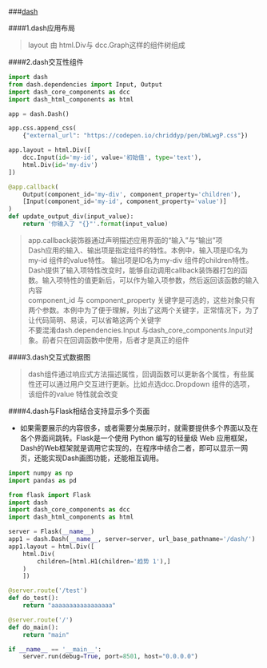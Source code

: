 ###[dash](https://www.jianshu.com/p/0aaafaa33bb1)

####1.dash应用布局

> layout 由 html.Div与 dcc.Graph这样的组件树组成
> 

####2.dash交互性组件
```python
import dash
from dash.dependencies import Input, Output
import dash_core_components as dcc
import dash_html_components as html

app = dash.Dash()

app.css.append_css(
    {"external_url": "https://codepen.io/chriddyp/pen/bWLwgP.css"})

app.layout = html.Div([
    dcc.Input(id='my-id', value='初始值', type='text'),
    html.Div(id='my-div')
])

@app.callback(
    Output(component_id='my-div', component_property='children'),
    [Input(component_id='my-id', component_property='value')]
)
def update_output_div(input_value):
    return '你输入了 "{}"'.format(input_value)
```
> app.callback装饰器通过声明描述应用界面的“输入”与“输出”项  
> Dash应用的输入、输出项是指定组件的特性。本例中，输入项是ID名为my-id 组件的value特性。 输出项是ID名为my-div 组件的children特性。  
> Dash提供了输入项特性改变时，能够自动调用callback装饰器打包的函数。输入项特性的值更新后，可以作为输入项参数，然后返回该函数的输入内容  
> component_id 与 component_property 关键字是可选的，这些对象只有两个参数。本例中为了便于理解，列出了这两个关键字，正常情况下，为了让代码简明、易读，可以省略这两个关键字  
> 不要混淆dash.dependencies.Input 与dash_core_components.Input对象。前者只在回调函数中使用，后者才是真正的组件  

####3.dash交互式数据图
> dash组件通过响应式方法描述属性，回调函数可以更新各个属性，有些属性还可以通过用户交互进行更新。比如点选dcc.Dropdown 组件的选项，该组件的value 特性就会改变  
> 

####4.dash与Flask相结合支持显示多个页面
* 如果需要展示的内容很多，或者需要分类展示时，就需要提供多个界面以及在各个界面间跳转。Flask是一个使用 Python 编写的轻量级 Web 应用框架，Dash的Web框架就是调用它实现的，在程序中结合二者，即可以显示一网页，还能实现Dash画图功能，还能相互调用。
```python
import numpy as np
import pandas as pd

from flask import Flask
import dash
import dash_core_components as dcc
import dash_html_components as html

server = Flask(__name__)
app1 = dash.Dash(__name__, server=server, url_base_pathname='/dash/')
app1.layout = html.Div([
    html.Div(
        children=[html.H1(children='趋势 1'),]
    )    
    ])

@server.route('/test')
def do_test():
    return "aaaaaaaaaaaaaaaaa"

@server.route('/')
def do_main():
    return "main"

if __name__ == '__main__':
    server.run(debug=True, port=8501, host="0.0.0.0")
```
